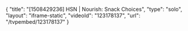 {
    "title": "[1508429236] HSN | Nourish: Snack Choices",
    "type": "solo",
    "layout": "iframe-static",
    "videoId": "123178137",
    "url": "\/tvpembed\/123178137"
}
